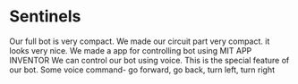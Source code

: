 # Sentinels
Our full bot is very compact. We made our circuit part very compact. it looks very nice.
We made a app for controlling bot using MIT APP INVENTOR
We can control our bot using voice. This is the special feature of our bot.
Some voice command- go forward, go back, turn left, turn right
